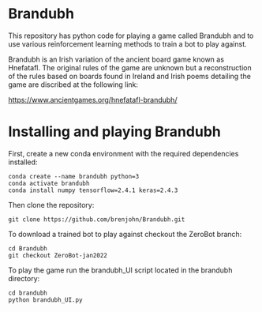 # Brandubh
This repository has python code for playing a game called Brandubh and to use various reinforcement learning methods to train a bot to play against.

Brandubh is an Irish variation of the ancient board game known as Hnefatafl. The original rules of the game are unknown but a reconstruction of the rules based on boards found in Ireland and Irish poems detailing the game are discribed at the following link: 

https://www.ancientgames.org/hnefatafl-brandubh/

# Installing and playing Brandubh

First, create a new conda environment with the required dependencies installed:
```
conda create --name brandubh python=3
conda activate brandubh
conda install numpy tensorflow=2.4.1 keras=2.4.3
```

Then clone the repository:
```
git clone https://github.com/brenjohn/Brandubh.git
```

To download a trained bot to play against checkout the ZeroBot branch:
```
cd Brandubh
git checkout ZeroBot-jan2022
```

To play the game run the brandubh_UI script located in the brandubh directory:
```
cd brandubh
python brandubh_UI.py
```